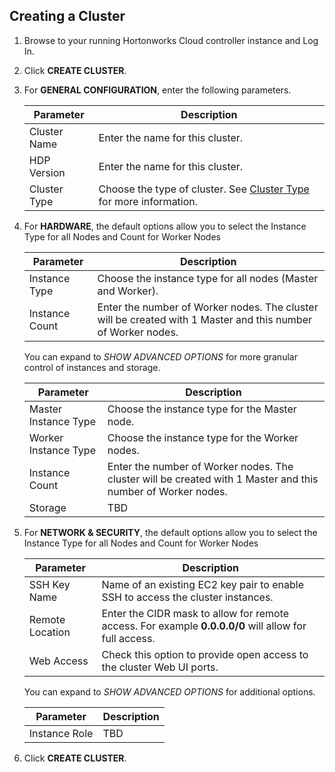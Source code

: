 
## Creating a Cluster

1. Browse to your running Hortonworks Cloud controller instance and Log In.

1. Click **CREATE CLUSTER**.

2. For **GENERAL CONFIGURATION**, enter the following parameters.

    | Parameter| Description|
    |---|---|
    |Cluster Name|Enter the name for this cluster.|
    |HDP Version|Enter the name for this cluster.|
    |Cluster Type|Choose the type of cluster. See [Cluster Type](architecture/#cluster-types) for more information. |

3. For **HARDWARE**, the default options allow you to select the Instance Type for all Nodes and Count for Worker Nodes

    | Parameter| Description|
    |---|---|
    |Instance Type|Choose the instance type for all nodes (Master and Worker).|
    |Instance Count|Enter the number of Worker nodes. The cluster will be created with 1 Master and this number of Worker nodes.|

    You can expand to *SHOW ADVANCED OPTIONS* for more granular control of instances and storage.

    | Parameter| Description|
    |---|---|
    |Master Instance Type|Choose the instance type for the Master node.|
    |Worker Instance Type|Choose the instance type for the Worker nodes.|
    |Instance Count|Enter the number of Worker nodes. The cluster will be created with 1 Master and this number of Worker nodes.|
    |Storage|TBD|

3. For **NETWORK & SECURITY**, the default options allow you to select the Instance Type for all Nodes and Count for Worker Nodes

    | Parameter| Description|
    |---|---|
    |SSH Key Name|Name of an existing EC2 key pair to enable SSH to access the cluster instances. |
    |Remote Location|Enter the CIDR mask to allow for remote access. For example **0.0.0.0/0** will allow for full access. |
    |Web Access| Check this option to provide open access to the cluster Web UI ports. |
     
    You can expand to *SHOW ADVANCED OPTIONS* for additional options.

    | Parameter| Description|
    |---|---|
    |Instance Role | TBD |

3. Click **CREATE CLUSTER**.